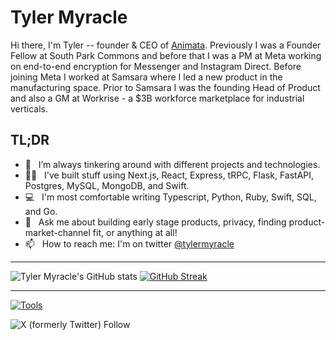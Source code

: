 **Tyler Myracle**
==================

Hi there, I'm Tyler -- founder & CEO of [Animata](https://animata.ai). Previously I was a Founder Fellow at South Park Commons and before that I was a PM at Meta working on end-to-end encryption for Messenger and Instagram Direct. Before joining Meta I worked at Samsara where I led a new product in the manufacturing space. Prior to Samsara I was the founding Head of Product and also a GM at Workrise - a $3B workforce marketplace for industrial verticals.  
  
  
**TL;DR**
---------

- 🔨 &nbsp; I’m always tinkering around with different projects and technologies.
- 🧑‍💻 &nbsp; I've built stuff using Next.js, React, Express, tRPC, Flask, FastAPI, Postgres, MySQL, MongoDB, and Swift.
- 💻 &nbsp; I'm most comfortable writing Typescript, Python, Ruby, Swift, SQL, and Go.
- 💬 &nbsp; Ask me about building early stage products, privacy, finding product-market-channel fit, or anything at all!
- 📫 &nbsp; How to reach me: I'm on twitter [@tylermyracle](https://www.twitter.com/tylermyracle)  


---

![Tyler Myracle's GitHub stats](https://github-readme-stats.vercel.app/api?username=tmyracle&show_icons=true&theme=tokyonight)
[![GitHub Streak](https://streak-stats.demolab.com/?user=tmyracle&theme=tokyonight)](https://git.io/streak-stats)

---

[![Tools](https://skillicons.dev/icons?i=ts,py,go,ruby,redis,mysql,planetscale,postgres,react,nextjs,express,fastapi,rails,git,neovim,bun,aws,gcp&theme=dark&perline=18)](https://skillicons.dev)

![X (formerly Twitter) Follow](https://img.shields.io/twitter/follow/tylermyracle)

<!--
**tmyracle/tmyracle** is a ✨ _special_ ✨ repository because its `README.md` (this file) appears on your GitHub profile.

Here are some ideas to get you started:

- 🔭 I’m currently working on ...
- 🌱 I’m currently learning ...
- 👯 I’m looking to collaborate on ...
- 🤔 I’m looking for help with ...
- 💬 Ask me about ...
- 📫 How to reach me: ...
- 😄 Pronouns: ...
- ⚡ Fun fact: ...
-->
